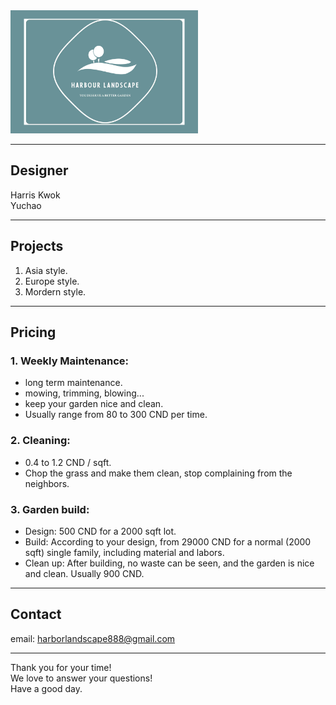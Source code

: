 <img src="resources/new logo3.png" width="300" height="197">

---

## Designer
  Harris Kwok\
  Yuchao

---

## Projects

  1. Asia style.
  2. Europe style.
  3. Mordern style.

---

## Pricing
### 1. Weekly Maintenance:
  - long term maintenance.
  - mowing, trimming, blowing...
  - keep your garden nice and clean.
  - Usually range from 80 to 300 CND per time.

### 2. Cleaning:
  - 0.4 to 1.2 CND / sqft.
  - Chop the grass and make them clean, stop complaining from the neighbors.

### 3. Garden build:
  - Design: 500 CND for a 2000 sqft lot.
  - Build: According to your design, from 29000 CND for a normal (2000 sqft) single family, including material and labors.
  - Clean up: After building, no waste can be seen, and the garden is nice and clean. Usually 900 CND.

---

## Contact

  email: harborlandscape888@gmail.com
  
--- 
  Thank you for your time!\
  We love to answer your questions!\
  Have a good day.

